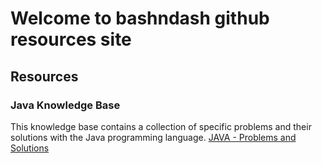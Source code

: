# Welcome to bashndash github resources site

## Resources

### Java Knowledge Base
This knowledge base contains a collection of specific problems and their solutions with
the Java programming language.
[JAVA - Problems and Solutions](solutions.md)

